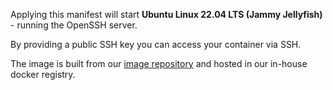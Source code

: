 Applying this manifest will start **Ubuntu Linux 22.04 LTS (Jammy Jellyfish)** - running the OpenSSH server.

By providing a public SSH key you can access your container via SSH.

The image is built from our [image repository](https://github.com/deic-dk/sciencedata_images) and hosted in our in-house docker registry.

